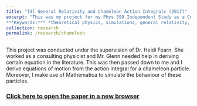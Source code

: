 ```yaml
---
title: "[9] General Relativity and Chameleon Action Integrals (2017)"
excerpt: "This was my project for my Phys 599 Independent Study as a Consulting Physicist. Mr. Glenn had contacted Dr. Fearn to assist in the analysis of his paper and that project was handed down to me. I derive equations of motion from the action integral for a chameleon particle. Published in the school's journal *Dimensions*.<br>
***Keywords:*** *theoretical physics, simulations, general relativity, f(R), Mathematica, tensors, chameleon particles, graduate*" #add this to add an image inside the "" <br/><img src='R001_padic/500x300.png'>
collection: research
permalink: /research/chameleon
---
```


This project was conducted under the supervision of Dr. Heidi Fearn. She worked as a consulting physicist and Mr. Glenn needed help in deriving certain equation in the literature. This was then passed down to me and I derive equations of motion from the action integral for a chameleon particle. Moreover, I make use of Mathematica to simulate the behaviour of these particles. 


### [Click here to open the paper in a new browser](R009_chameleon/Phys_599_Chameleon_Theory.pdf)
<object data="R009_chameleon/Phys_599_Chameleon_Theory.pdf#view=fitH" width="1000" height="1000" type='application/pdf'></object>
